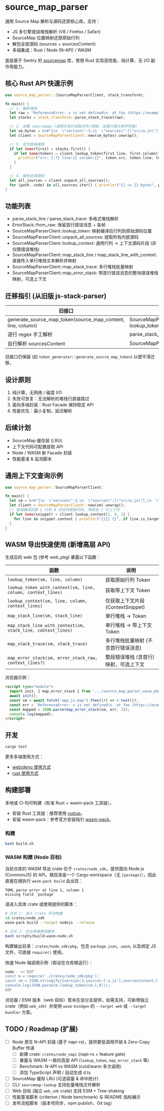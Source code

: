 # source_map_parser

通用 Source Map 解析与源码还原核心库。支持：

- JS 多引擎错误堆栈解析 (V8 / Firefox / Safari)
- SourceMap 位置映射还原原始行列
- 解包全部源码 (sources + sourcesContent)
- 多端集成：Rust / Node (N-API) / WASM

底层基于 Sentry 的 [sourcemap](https://crates.io/crates/sourcemap) 库，使用 Rust 实现高性能、纯计算、无 I/O 副作用能力。

## 核心 Rust API 快速示例

```rust
use source_map_parser::{SourceMapParserClient, stack_transform};

fn main() {
  // 1. 解析堆栈
  let raw = "ReferenceError: x is not defined\n  at foo (https://example.com/app.js:10:5)\n  @https://example.com/app.js:20:15";
  let stacks = stack_transform::parse_stack_trace(raw);

  // 2. 加载 sourcemap (调用方自行读取文件/网络, 这里只是示例字符串)
  let sm_bytes = br#"{\n  \"version\":3,\n  \"sources\":[\"src/a.js\"],\n  \"sourcesContent\":[\"function add(a,b) {\\n  return a+b;\\n}\\n\"],\n  \"names\":[],\n  \"mappings\": "AAAA"\n}"#;
  let client = SourceMapParserClient::new(sm_bytes).unwrap();

  // 3. 定位首条堆栈
  if let Some(first) = stacks.first() {
    if let Some(token) = client.lookup_token(first.line, first.column) {
      println!("src: {:?} line:{} column:{}", token.src, token.line, token.column);
    }
  }

  // 4. 解包全部源码
  let all_sources = client.unpack_all_sources();
  for (path, code) in all_sources.iter() { println!("{} => {} bytes", path, code.len()); }
}
```

## 功能列表

- parse_stack_line / parse_stack_trace: 多格式堆栈解析
- ErrorStack::from_raw: 保留首行错误消息 + 各帧
- SourceMapParserClient::lookup_token: 映射编译后行列到原始源码位置
- SourceMapParserClient::unpack_all_sources: 提取所有内嵌源码
- SourceMapParserClient::lookup_context: 通用行列 -> 上下文源码片段 (非仅限错误堆栈)
- SourceMapParserClient::map_stack_line / map_stack_line_with_context: 直接传入单行堆栈文本解析并映射
- SourceMapParserClient::map_stack_trace: 多行堆栈批量映射
- SourceMapParserClient::map_error_stack: 带首行错误消息的整块错误堆栈映射，可选上下文

## 迁移指引 (从旧版 js-stack-parser)

| 旧接口                                                      | 新方式                                    |
| ----------------------------------------------------------- | ----------------------------------------- |
| generate_source_map_token(source_map_content, line, column) | SourceMapParserClient::new + lookup_token |
| 逐行 regex 手工解析                                         | parse_stack_trace / parse_stack_line      |
| 自行解析 sourcesContent                                     | SourceMapParserClient::unpack_all_sources |

旧接口仍保留 (如 `token_generator::generate_source_map_token`) 以便平滑迁移。

## 设计原则

1. 纯计算，无网络 / 磁盘 I/O
2. 失败可恢复：无法解析的堆栈行直接跳过
3. 面向多端封装：Rust Facade 保持稳定 API
4. 性能优先：最小复制，延迟解析

## 后续计划

- SourceMap 缓存层 (LRU)
- 上下文代码可配置提取 API
- Node / WASM 新 Facade 封装
- 性能基准 & 监测脚本

## 通用上下文查询示例

```rust
use source_map_parser::SourceMapParserClient;

fn main() {
  let sm = br#"{\n  \"version\":3,\n  \"sources\":[\"src/a.js\"],\n  \"sourcesContent\":[\"fn1()\\nfn2()\\nfn3()\\n\\n\"],\n  \"names\":[],\n  \"mappings\": "AAAA"\n}"#;
  let client = SourceMapParserClient::new(sm).unwrap();
  // 查询编译后第 1 行列 0 对应的原始代码, 带前后 1 行上下文
  if let Some(snippet) = client.lookup_context(1, 0, 1) {
    for line in snippet.context { println!("{}{} {}", if line.is_target {">"} else {" "}, line.line, line.code); }
  }
}
```

## WASM 导出快速使用 (新增高层 API)

生成后的 web 包 (参考 web_pkg) 暴露以下函数：

| 函数                                                         | 说明                                   |
| ------------------------------------------------------------ | -------------------------------------- |
| `lookup_token(sm, line, column)`                             | 获取原始行列 Token                     |
| `lookup_token_with_context(sm, line, column, context_lines)` | 获取带上下文 Token                     |
| `lookup_context(sm, line, column, context_lines)`            | 仅获取上下文片段 (ContextSnippet)      |
| `map_stack_line(sm, stack_line)`                             | 单行堆栈 -> Token                      |
| `map_stack_line_with_context(sm, stack_line, context_lines)` | 单行堆栈 -> 带上下文 Token             |
| `map_stack_trace(sm, stack_trace)`                           | 多行堆栈批量映射 (不含首行错误消息)    |
| `map_error_stack(sm, error_stack_raw, context_lines?)`       | 整段错误堆栈 (含首行) 映射，可选上下文 |

浏览器示例：

```html
<script type="module">
  import init, { map_error_stack } from '.../source_map_parser_wasm_pkg.js';
  await init();
  const sm = await fetch('app.js.map').then((r) => r.text());
  const err = `ReferenceError: x is not defined\n  at foo (https://example.com/app.js:10:5)`;
  const mapped = JSON.parse(map_error_stack(sm, err, 2));
  console.log(mapped);
</script>
```

## 开发

```bash
cargo test
```

更多多端使用方式：

- [web/deno 使用方式](./crates/web_pkg/README.md)
- [rust 使用方式](./crates/source_map_parser/README.md)

## 构建部署

本地或 CI 均可构建（标准 Rust + wasm-pack 工具链）。

- 安装 Rust 工具链：推荐使用 [rustup](https://rustup.rs/)。
- 安装 wasm-pack：参考官方安装指引 [wasm-pack](https://rustwasm.github.io/wasm-pack/installer/)。

### 构建

```bash
bash build.sh
```

### WASM 构建 (Node 目标)

当前仓库的 WASM 导出 crate 位于 `crates/node_sdk`，提供面向 Node.js (CommonJS) 的 API。根目录是一个 Cargo workspace（无 `[package]`），因此直接在根执行 `wasm-pack build` 会出现：

```
TOML parse error at line 1, column 1
missing field `package`
```

请进入具体 crate 或使用提供的脚本：

```bash
# 方式 1: 进入 crate 手动构建
cd crates/node_sdk
wasm-pack build --target nodejs --release

# 方式 2: 在仓库根使用脚本
bash scripts/build-wasm-node.sh
```

构建输出目录：`crates/node_sdk/pkg`，包含 `package.json`, `.wasm`, 以及绑定 JS 文件，可直接 `require()` 使用。

快速 Node 端调用示例（假设在仓库根运行）：

```bash
node - <<'EOF'
const m = require('./crates/node_sdk/pkg');
const sm = JSON.stringify({version:3,sources:['a.js'],sourcesContent:['fn()\n'],names:[],mappings:'AAAA'});
console.log(JSON.parse(m.lookup_token(sm,1,0)));
EOF
```

浏览器 / ESM 版本（web 目标）暂未在该分支提供，如需支持，可新增独立 crate（例如 `web_sdk`）并使用 `wasm-bindgen` 的 `--target web` 或 `--target bundler` 方案。

## TODO / Roadmap (扩展)

- [ ] Node 原生 N-API 封装 (基于 napi-rs)，提供更低调用开销 & Zero-Copy Buffer 传递
  - [ ] 新建 crate: `crates/node_napi` (napi-rs + feature gate)
  - [ ] 暴露与 WASM 一致的高层 API (`lookup_token`, `map_error_stack` 等)
  - [ ] Benchmark: N-API vs WASM (cold/warm 多次调用)
  - [ ] 添加 TypeScript 声明 / 自动生成 d.ts
- [ ] SourceMap 缓存 LRU (可选容量 & 命中统计)
- [ ] CLI: `sourcemap-lookup` 支持批量堆栈文件解析
- [ ] Web 目标 (独立 `web_sdk` crate) 支持 ESM + Tree-shaking
- [ ] 性能基准脚本 (criterion / Node benchmark) 与 README 指标展示
- [ ] 发布流程脚本（版本号同步、npm publish、Git tag）
